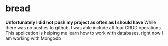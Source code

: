 # bread

**Unfortunately I did not push my project as often as I should have**
While there was no pushes to github, I was able include all four CRUD operations
This application is helping me learn how to work with databases, right now I am working with Mongodb